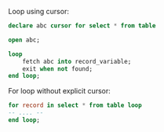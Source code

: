 
Loop using cursor:

```sql
declare abc cursor for select * from table

open abc;

loop
	fetch abc into record_variable;
	exit when not found;
end loop;	
```


For loop without explicit cursor:

```sql
for record in select * from table loop
-- .... --
end loop;
```

